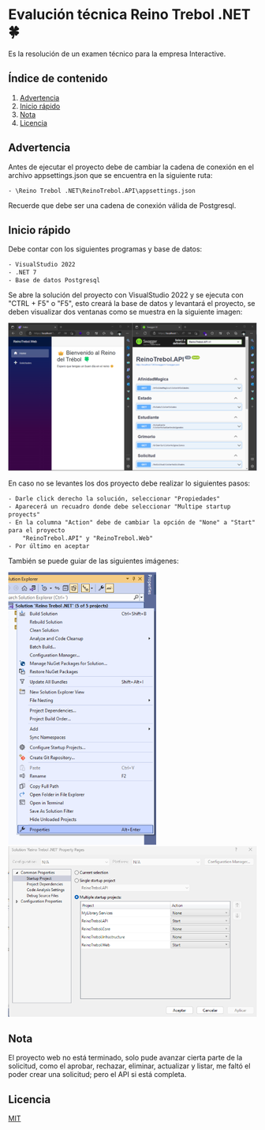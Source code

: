 # Evalución técnica Reino Trebol .NET 🍀
Es la resolución de un examen técnico para la empresa Interactive.

## Índice de contenido
1. [Advertencia](#advertencia)
2. [Inicio rápido](#inicio-rapido)
3. [Nota](#nota)
4. [Licencia](#licencia)

## Advertencia
Antes de ejecutar el proyecto debe de cambiar la cadena de conexión en el archivo appsettings.json que se encuentra en la siguiente ruta:

	- \Reino Trebol .NET\ReinoTrebol.API\appsettings.json

Recuerde que debe ser una cadena de conexión válida de Postgresql.

## Inicio rápido
Debe contar con los siguientes programas y base de datos:

	- VisualStudio 2022
	- .NET 7
	- Base de datos Postgresql

Se abre la solución del proyecto con VisualStudio 2022 y se ejecuta con "CTRL + F5" o "F5", esto creará la base de datos y
levantará el proyecto, se deben visualizar dos ventanas como se muestra en la siguiente imagen:
<br />

<img src="https://raw.githubusercontent.com/Atorres2610/Reino-Trebol-Interactive/master/ArchivosDocumentacion/Imagen1.png" data-canonical-src="https://gyazo.com/eb5c5741b6a9a16c692170a41a49c858.png" width="600">

En caso no se levantes los dos proyecto debe realizar lo siguientes pasos:

	- Darle click derecho la solución, seleccionar "Propiedades"
	- Aparecerá un recuadro donde debe seleccionar "Multipe startup proyects"
	- En la columna "Action" debe de cambiar la opción de "None" a "Start" para el proyecto 
		"ReinoTrebol.API" y "ReinoTrebol.Web"
	- Por último en aceptar
	
También se puede guiar de las siguientes imágenes:

<img src="https://raw.githubusercontent.com/Atorres2610/Reino-Trebol-Interactive/master/ArchivosDocumentacion/Imagen2.png" data-canonical-src="https://gyazo.com/eb5c5741b6a9a16c692170a41a49c858.png" width="300">

<img src="https://raw.githubusercontent.com/Atorres2610/Reino-Trebol-Interactive/master/ArchivosDocumentacion/Imagen3.png" data-canonical-src="https://gyazo.com/eb5c5741b6a9a16c692170a41a49c858.png" width="600">

## Nota
El proyecto web no está terminado, solo pude avanzar cierta parte de la solicitud, como el aprobar, rechazar, eliminar, actualizar y listar, me faltó el poder crear una solicitud; pero el API si está completa.

## Licencia

[MIT](https://choosealicense.com/licenses/mit/)